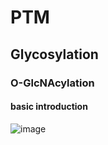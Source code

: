 # PTM

## Glycosylation

### O-GlcNAcylation
#### basic introduction

![image](https://github.com/user-attachments/assets/7513f2cd-e6a9-4970-95a6-f389686bff7d)
